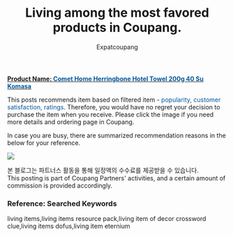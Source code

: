 ﻿---
layout: post
title:  "Living among the most favored products in Coupang."
author: Expatcoupang
categories: [ Living ]
tags: [living items,living items resource pack,living item of decor crossword clue,living items dofus,living item eternium]
image: https://thumbnail7.coupangcdn.com/thumbnails/remote/492x492ex/image/retail/images/529235990414217-9c5eb57c-b9f4-4174-ae08-eb6a49433b31.jpg 
---

<a href="https://link.coupang.com/a/lNv9C"><b>Product Name: <font color='#01579B'>Comet Home Herringbone Hotel Towel 200g 40 Su Komasa</font></b></a>

This posts recommends item based on filtered item - <font color='#01579B'>popularity, customer satisfaction, ratings</font>.
Therefore, you would have no regret your decision to purchase the item when you receive.
Please click the image if you need more details and ordering page in Coupang. 

In case you are busy, there are summarized recommendation reasons in the below for your reference. 

<a href="https://link.coupang.com/a/lNv9C"><img src="https://thumbnail7.coupangcdn.com/thumbnails/remote/q89/image/retail/images/95830903526649-d2a1f072-2dbe-4ad2-8dde-c116c879f955.jpg"></a> 

본 블로그는 파트너스 활동을 통해 일정액의 수수료를 제공받을 수 있습니다.<br>
This posting is part of Coupang Partners' activities, and a certain amount of commission is provided accordingly.

### Reference: Searched Keywords  
living items,living items resource pack,living item of decor crossword clue,living items dofus,living item eternium
